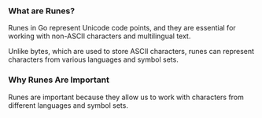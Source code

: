### What are Runes?
Runes in Go represent Unicode code points, and they are 
essential for working with non-ASCII characters and multilingual text.

Unlike bytes, which are used to store ASCII characters, runes can represent 
characters from various languages and symbol sets.

### Why Runes Are Important
Runes are important because they allow us to work with characters from different 
languages and symbol sets.